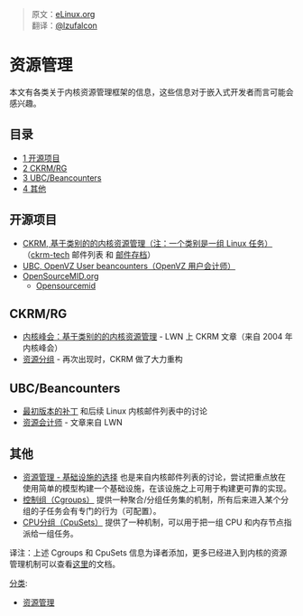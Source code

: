 > 原文：[eLinux.org](http://eLinux.org/Resource_Management "http://eLinux.org/Resource_Management") <br/>
> 翻译：[@lzufalcon](https://github.com/lzufalcon)

# 资源管理

本文有各类关于内核资源管理框架的信息，这些信息对于嵌入式开发者而言可能会感兴趣。

## 目录

-   [1 开源项目](#open-source-projects)
-   [2 CKRM/RG](#ckrm-rg)
-   [3 UBC/Beancounters](#ubc-beancounters)
-   [4 其他](#additional-resources)

<span id="open-source-projects"></span>

## 开源项目

-   [CKRM, 基于类别的的内核资源管理（注：一个类别是一组 Linux 任务）](http://ckrm.sourceforge.net)（[ckrm-tech](https://lists.sourceforge.net/lists/listinfo/ckrm-tech) 邮件列表 和 [邮件存档](http://sourceforge.net/mailarchive/forum.php?forum=ckrm-tech)）
-   [UBC, OpenVZ User beancounters（OpenVZ 用户会计师）](http://wiki.openvz.org/Category:UBC)
-   [OpenSourceMID.org](http://www.opensourcemid.org)
    -   [Opensourcemid](../.././dev_portals/Hardware_Hacking/Opensourcemid/Opensourcemid.md "Opensourcemid")

<span id="ckrm-rg"></span>

## CKRM/RG

-   [内核峰会：基于类别的的内核资源管理](http://lwn.net/Articles/94573/) - LWN 上 CKRM 文章（来自 2004 年内核峰会）
-   [资源分组](http://lwn.net/Articles/181857/) - 再次出现时，CKRM 做了大力重构

<span id="ubc-beancounters"></span>

## UBC/Beancounters

-   [最初版本的补丁](http://article.gmane.org/gmane.linux.kernel/437312) 和后续 Linux 内核邮件列表中的讨论
-   [资源会计师](http://lwn.net/Articles/197433/) - 文章来自 LWN

<span id="additional-resources"></span>

## 其他

-   [资源管理 - 基础设施的选择](http://lkml.org/lkml/2006/10/30/49) 也是来自内核邮件列表的讨论，尝试把重点放在使用简单的模型构建一个基础设施，在该设施之上可用于构建更可靠的实现。
-   [控制组（Cgroups）](https://www.kernel.org/doc/Documentation/cgroups/cgroups.txt) 提供一种聚合/分组任务集的机制，所有后来进入某个分组的子任务会有专门的行为（可配置）。
-   [CPU分组（CpuSets）](https://www.kernel.org/doc/Documentation/cgroups/cpusets.txt) 提供了一种机制，可以用于把一组 CPU 和内存节点指派给一组任务。

译注：上述 Cgroups 和 CpuSets 信息为译者添加，更多已经进入到内核的资源管理机制可以查看[这里](https://www.kernel.org/doc/Documentation/cgroups/)的文档。


[分类](http://eLinux.org/Special:Categories "Special:Categories"):

-   [资源管理](http://eLinux.org/Category:Resource_Management "Category:Resource Management")
